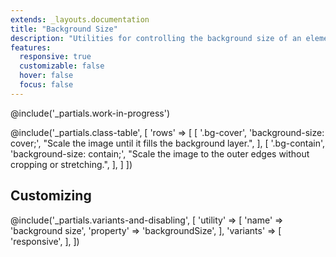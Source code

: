 ```yaml
---
extends: _layouts.documentation
title: "Background Size"
description: "Utilities for controlling the background size of an element's background image."
features:
  responsive: true
  customizable: false
  hover: false
  focus: false
---
```


@include('_partials.work-in-progress')

@include('_partials.class-table', [
  'rows' => [
    [
      '.bg-cover',
      'background-size: cover;',
      "Scale the image until it fills the background layer.",
    ],
    [
      '.bg-contain',
      'background-size: contain;',
      "Scale the image to the outer edges without cropping or stretching.",
    ],
  ]
])

## Customizing

@include('_partials.variants-and-disabling', [
    'utility' => [
        'name' => 'background size',
        'property' => 'backgroundSize',
    ],
    'variants' => [
        'responsive',
    ],
])
